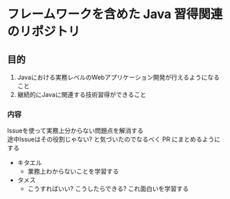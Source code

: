 # フレームワークを含めた Java 習得関連のリポジトリ

## 目的

1. Javaにおける実務レベルのWebアプリケーション開発が行えるようになること
2. 継続的にJavaに関連する技術習得ができること

### 内容
Issueを使って実務上分からない問題点を解消する  
途中Issueはその役割じゃない? と気づいたのでなるべく PR にまとめるようにする
- キタエル
  - 業務上わからないことを学習する
- タメス
  - こうすればいい? こうしたらできる? これ面白いを学習する 
